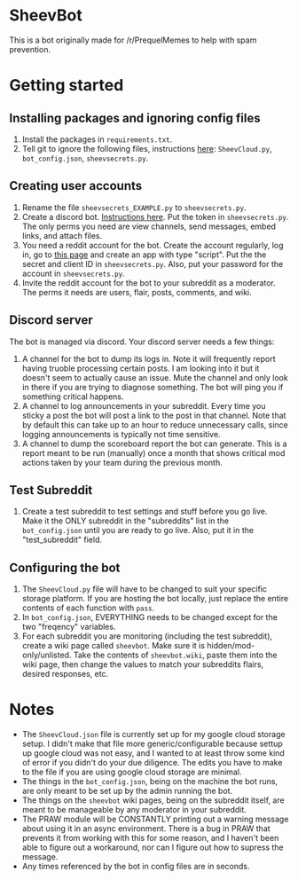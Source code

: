 # SheevBot

This is a bot originally made for /r/PrequelMemes to help with spam prevention.

# Getting started


## Installing packages and ignoring config files
1. Install the packages in `requirements.txt`.
2. Tell git to ignore the following files, instructions [here](https://docs.github.com/en/get-started/getting-started-with-git/ignoring-files): `SheevCloud.py`, `bot_config.json`, `sheevsecrets.py`.

## Creating user accounts
1. Rename the file `sheevsecrets_EXAMPLE.py` to `sheevsecrets.py`.
2. Create a discord bot. [Instructions here](https://discordpy.readthedocs.io/en/stable/discord.html). Put the token in `sheevsecrets.py`. The only perms you need are view channels, send messages, embed links, and attach files.
3. You need a reddit account for the bot. Create the account regularly, log in, go to [this page](https://www.reddit.com/prefs/apps/) and create an app with type "script". Put the the secret and client ID in `sheevsecrets.py`. Also, put your password for the account in `sheevsecrets.py`.
4. Invite the reddit account for the bot to your subreddit as a moderator. The perms it needs are users, flair, posts, comments, and wiki. 

## Discord server
The bot is managed via discord. Your discord server needs a few things:
1. A channel for the bot to dump its logs in. Note it will frequently report having truoble processing certain posts. I am looking into it but it doesn't seem to actually cause an issue. Mute the channel and only look in there if you are trying to diagnose something. The bot will ping you if something critical happens.
2. A channel to log announcements in your subreddit. Every time you sticky a post the bot will post a link to the post in that channel. Note that by default this can take up to an hour to reduce unnecessary calls, since logging announcements is typically not time sensitive.
3. A channel to dump the scoreboard report the bot can generate. This is a report meant to be run (manually) once a month that shows critical mod actions taken by your team during the previous month.

## Test Subreddit
1. Create a test subreddit to test settings and stuff before you go live. Make it the ONLY subreddit in the "subreddits" list in the `bot_config.json` until you are ready to go live. Also, put it in the "test_subreddit" field.

## Configuring the bot
1. The `SheevCloud.py` file will have to be changed to suit your specific storage platform. If you are hosting the bot locally, just replace the entire contents of each function with `pass`.
2. In `bot_config.json`, EVERYTHING needs to be changed except for the two "freqency" variables.
3. For each subreddit you are monitoring (including the test subreddit), create a wiki page called `sheevbot`. Make sure it is hidden/mod-only/unlisted. Take the contents of `sheevbot.wiki`, paste them into the wiki page, then change the values to match your subreddits flairs, desired responses, etc.

# Notes 

* The `SheevCloud.json` file is currently set up for my google cloud storage setup. I didn't make that file more generic/configurable because settup up google cloud was not easy, and I wanted to at least throw some kind of error if you didn't do your due diligence. The edits you have to make to the file if you are using google cloud storage are minimal.
* The things in the `bot_config.json`, being on the machine the bot runs, are only meant to be set up by the admin running the bot.
* The things on the `sheevbot` wiki pages, being on the subreddit itself, are meant to be manageable by any moderator in your subreddit.
* The PRAW module will be CONSTANTLY printing out a warning message about using it in an async environment. There is a bug in PRAW that prevents it from working with this for some reason, and I haven't been able to figure out a workaround, nor can I figure out how to supress the message.
* Any times referenced by the bot in config files are in seconds.